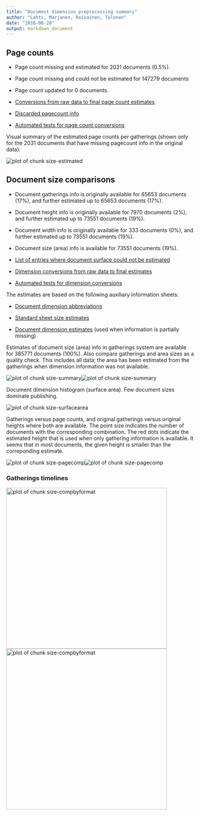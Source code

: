 ```yaml
---
title: "Document dimension preprocessing summary"
author: "Lahti, Marjanen, Roivainen, Tolonen"
date: "2016-06-28"
output: markdown_document
---
```





## Page counts

  * Page count missing and estimated for 2031 documents (0.5%).

  * Page count missing and could not be estimated for 147279 documents

  * Page count updated for 0 documents.
  
  * [Conversions from raw data to final page count estimates](output.tables/pagecount_conversion_nontrivial.csv)

<!--[Page conversions from raw data to final page count estimates with volume info](output.tables/page_conversion_table_full.csv)-->

  * [Discarded pagecount info](output.tables/pagecount_discarded.csv)

  * [Automated tests for page count conversions](https://github.com/rOpenGov/bibliographica/blob/master/inst/extdata/tests_polish_physical_extent.csv)


Visual summary of the estimated page counts per gatherings (shown only for the 2031 documents that have missing pagecount info in the original data):

![plot of chunk size-estimated](figure/size-size-estimated-1.png)

## Document size comparisons

  * Document gatherings info is originally available for 65653 documents (17%), and further estimated up to 65653 documents (17%).

  * Document height info is originally available for 7970 documents (2%), and further estimated up to 73551 documents (19%).

  * Document width info is originally available for 333 documents (0%), and further estimated up to 73551 documents (19%).

  * Document size (area) info is available for 73551 documents (19%).

  * [List of entries where document surface could not be estimated](output.tables/physical_dimension_incomplete.csv)

  * [Dimension conversions from raw data to final estimates](output.tables/conversions_physical_dimension.csv)

  * [Automated tests for dimension conversions](https://github.com/rOpenGov/bibliographica/blob/master/inst/extdata/tests_dimension_polish.csv)

The estimates are based on the following auxiliary information sheets:

  * [Document dimension abbreviations](https://github.com/rOpenGov/bibliographica/blob/master/inst/extdata/document_size_abbreviations.csv)

  * [Standard sheet size estimates](https://github.com/rOpenGov/bibliographica/blob/master/inst/extdata/sheetsizes.csv)

  * [Document dimension estimates](https://github.com/rOpenGov/bibliographica/blob/master/inst/extdata/documentdimensions.csv) (used when information is partially missing)


  
<!--[Discarded dimension info](output.tables/dimensions_discarded.csv)-->

Estimates of document size (area) info in gatherings system are available for 385771 documents (100%). Also compare gatherings and area sizes as a quality check. This includes all data; the area has been estimated from the gatherings when dimension information was not available.

![plot of chunk size-summary](figure/size-size-summary-1.png)![plot of chunk size-summary](figure/size-size-summary-2.png)


Document dimension histogram (surface area). Few document sizes dominate publishing.

![plot of chunk size-surfacearea](figure/size-size-surfacearea-1.png)


Gatherings versus page counts, and original gatherings versus original heights where both are available. The point size indicates the number of documents with the corresponding combination. The red dots indicate the estimated height that is used when only gathering information is available. It seems that in most documents, the given height is smaller than the correponding estimate.


![plot of chunk size-pagecomp](figure/size-size-pagecomp-1.png)![plot of chunk size-pagecomp](figure/size-size-pagecomp-2.png)

### Gatherings timelines

<img src="figure/size-size-compbyformat-1.png" title="plot of chunk size-compbyformat" alt="plot of chunk size-compbyformat" width="430px" /><img src="figure/size-size-compbyformat-2.png" title="plot of chunk size-compbyformat" alt="plot of chunk size-compbyformat" width="430px" />



<!--

## Average page counts (only works in CERL now)

Multi-volume documents average page counts are given per volume.


|doc.dimension |mean.pages.singlevol |median.pages.singlevol | n.singlevol| mean.pages.multivol| median.pages.multivol| n.multivol| mean.pages.issue| median.pages.issue| n.issue|
|:-------------|:--------------------|:----------------------|-----------:|-------------------:|---------------------:|----------:|----------------:|------------------:|-------:|
|2fo           |NA                   |NA                     |        1858|                  NA|                    NA|         NA|               NA|                 NA|      93|
|4to           |NA                   |NA                     |       32051|                  NA|                    NA|         NA|               NA|                 NA|   32064|
|6to           |NA                   |NA                     |          28|                  NA|                    NA|         NA|               NA|                 NA|       1|
|8long         |NA                   |NA                     |          14|                  NA|                    NA|         NA|               NA|                 NA|      NA|
|8vo           |NA                   |NA                     |       25060|                   1|                     1|         95|                1|                  1|      30|
|12long        |NA                   |NA                     |           1|                  NA|                    NA|         NA|               NA|                 NA|      NA|
|12mo          |NA                   |NA                     |        3288|                 NaN|                    NA|         20|              NaN|                 NA|       3|
|16mo          |NA                   |NA                     |        1599|                 NaN|                    NA|          6|               NA|                 NA|      NA|
|18mo          |NA                   |NA                     |          95|                  NA|                    NA|         NA|               NA|                 NA|      NA|
|24mo          |NA                   |NA                     |         171|                  NA|                    NA|         NA|               NA|                 NA|      NA|
|32mo          |NA                   |NA                     |          32|                  NA|                    NA|         NA|               NA|                 NA|      NA|
|48mo          |NA                   |NA                     |           7|                  NA|                    NA|         NA|               NA|                 NA|      NA|
|64mo          |NA                   |NA                     |          35|                  NA|                    NA|         NA|               NA|                 NA|      NA|
|NA            |NA                   |NA                     |      318072|                   1|                     1|       1941|                1|                  1|    3596|
|1to           |NA                   |NA                     |          NA|                  NA|                    NA|         NA|               NA|                 NA|    1180|


![plot of chunk size-pagecountsmulti2](figure/size-size-pagecountsmulti2-1.png)


## Average document dimensions 

Here we use the original data only:

![plot of chunk size-avedimstime](figure/size-size-avedimstime-1.png)




Only the most frequently occurring gatherings are listed here:


|gatherings.original |mean.width |median.width | mean.height| median.height|  n|
|:-------------------|:----------|:------------|-----------:|-------------:|--:|
|4to                 |NA         |NA           |       23.57|         23.57|  7|
|8vo                 |NA         |NA           |       20.59|         20.59| 32|

-->

